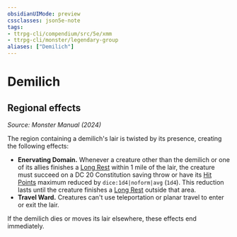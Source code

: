 ```yaml
---
obsidianUIMode: preview
cssclasses: json5e-note
tags:
- ttrpg-cli/compendium/src/5e/xmm
- ttrpg-cli/monster/legendary-group
aliases: ["Demilich"]
---
```

# Demilich

## Regional effects
_Source: Monster Manual (2024)_

The region containing a demilich's lair is twisted by its presence, creating the following effects:

- **Enervating Domain.** Whenever a creature other than the demilich or one of its allies finishes a [Long Rest](3-Compendium/rules/variant-rules/long-rest-xphb.md) within 1 mile of the lair, the creature must succeed on a DC 20 Constitution saving throw or have its [Hit Points](3-Compendium/rules/variant-rules/hit-points-xphb.md) maximum reduced by `dice:1d4|noform|avg` (`1d4`). This reduction lasts until the creature finishes a [Long Rest](3-Compendium/rules/variant-rules/long-rest-xphb.md) outside that area.  
- **Travel Ward.** Creatures can't use teleportation or planar travel to enter or exit the lair.  

If the demilich dies or moves its lair elsewhere, these effects end immediately.